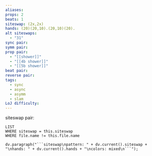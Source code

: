 ```yaml
---
aliases: 
props: 2
beats: 1
siteswap: (2x,2x)
hands: (20)(20,10).(20,10)(20).
alt siteswaps:
  - "31"
sync pair: 
symm pair: 
prop pair:
  - "[[shower]]"
  - "[[4b shower]]"
  - "[[5b shower]]"
beat pair: 
reverse pair: 
tags:
  - sync
  - async
  - asymm
  - slam
LoJ difficulty:
---
```

siteswap pair:
```dataview
LIST
WHERE siteswap = this.siteswap
WHERE file.name != this.file.name
```
```dataviewjs
dv.paragraph("```siteswap\npattern: " + dv.current().siteswap + "\nhands: " + dv.current().hands + "\ncolors: mixed\n```");
```
